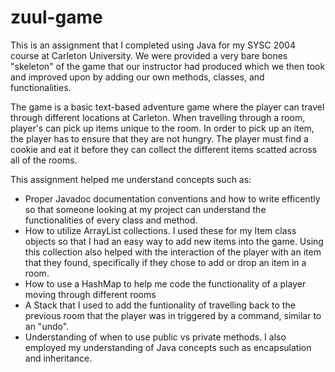 # zuul-game

This is an assignment that I completed using Java for my SYSC 2004 course at Carleton University. We were provided a very bare bones "skeleton" of the game that our instructor had produced which we then took and improved upon by adding our own methods, classes, and functionalities.

The game is a basic text-based adventure game where the player can travel through different locations at Carleton. When travelling through a room, player's can pick up items unique to the room. In order to pick up an item, the player has to ensure that they are not hungry. The player must find a cookie and eat it before they can collect the different items scatted across all of the rooms.

This assignment helped me understand concepts such as:
- Proper Javadoc documentation conventions and how to write efficently so that someone looking at my project can understand the functionalities of every class and method.
- How to utilize ArrayList collections. I used these for my Item class objects so that I had an easy way to add new items into the game. Using this collection also helped with the interaction of the player with an item that they found, specifically if they chose to add or drop an item in a room.
- How to use a HashMap to help me code the functionality of a player moving through different rooms
- A Stack that I used to add the funtionality of travelling back to the previous room that the player was in triggered by a command, similar to an "undo".
- Understanding of when to use public vs private methods. I also employed my understanding of Java concepts such as encapsulation and inheritance.
